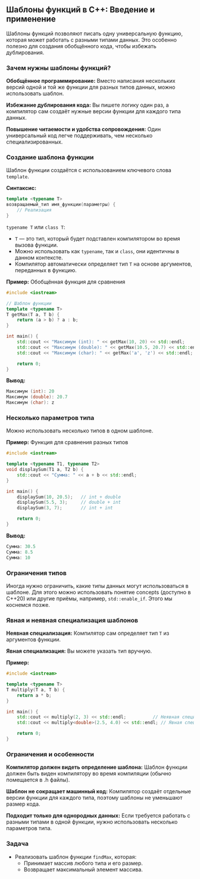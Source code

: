 ﻿## Шаблоны функций в C++: Введение и применение

Шаблоны функций позволяют писать одну универсальную функцию, которая может работать с разными типами данных. Это особенно полезно для создания обобщённого кода, чтобы избежать дублирования.

### Зачем нужны шаблоны функций?

**Обобщённое программирование:** Вместо написания нескольких версий одной и той же функции для разных типов данных, можно использовать шаблон.

**Избежание дублирования кода:** Вы пишете логику один раз, а компилятор сам создаёт нужные версии функции для каждого типа данных.

**Повышение читаемости и удобства сопровождения:** Один универсальный код легче поддерживать, чем несколько специализированных.

### Создание шаблона функции

Шаблон функции создаётся с использованием ключевого слова `template`. 

**Cинтаксис:**
```cpp
template <typename T>
возвращаемый_тип имя_функции(параметры) {
    // Реализация
}
```

`typename T` или `class T`:
- `T` — это тип, который будет подставлен компилятором во время вызова функции.
- Можно использовать как `typename`, так и `class`, они идентичны в данном контексте.
- Компилятор автоматически определяет тип `T` на основе аргументов, переданных в функцию.

**Пример:** Обобщённая функция для сравнения

```cpp
#include <iostream>

// Шаблон функции
template <typename T>
T getMax(T a, T b) {
    return (a > b) ? a : b;
}

int main() {
    std::cout << "Максимум (int): " << getMax(10, 20) << std::endl;       // int
    std::cout << "Максимум (double): " << getMax(10.5, 20.7) << std::endl; // double
    std::cout << "Максимум (char): " << getMax('a', 'z') << std::endl;     // char

    return 0;
}
```

**Вывод:**
```cpp
Максимум (int): 20
Максимум (double): 20.7
Максимум (char): z
```

### Несколько параметров типа

Можно использовать несколько типов в одном шаблоне.

**Пример:** Функция для сравнения разных типов
```cpp
#include <iostream>

template <typename T1, typename T2>
void displaySum(T1 a, T2 b) {
    std::cout << "Сумма: " << a + b << std::endl;
}

int main() {
    displaySum(10, 20.5);   // int + double
    displaySum(5.5, 3);     // double + int
    displaySum(3, 7);       // int + int

    return 0;
}
```

**Вывод:**
```cpp
Сумма: 30.5
Сумма: 8.5
Сумма: 10
```

### Ограничения типов

Иногда нужно ограничить, какие типы данных могут использоваться в шаблоне. Для этого можно использовать понятие concepts (доступно в C++20) или другие приёмы, например, `std::enable_if`. Этого мы коснемся позже.

### Явная и неявная специализация шаблонов

**Неявная специализация:** Компилятор сам определяет тип `T` из аргументов функции.

**Явная специализация:** Вы можете указать тип вручную.

**Пример:**
```cpp
#include <iostream>

template <typename T>
T multiply(T a, T b) {
    return a * b;
}

int main() {
    std::cout << multiply(2, 3) << std::endl;          // Неявная специализация (int)
    std::cout << multiply<double>(2.5, 4.0) << std::endl; // Явная специализация (double)

    return 0;
}
```

### Ограничения и особенности

**Компилятор должен видеть определение шаблона:**
Шаблон функции должен быть виден компилятору во время компиляции (обычно помещается в .h файлы).

**Шаблон не сокращает машинный код:**
Компилятор создаёт отдельные версии функции для каждого типа, поэтому шаблоны не уменьшают размер кода.

**Подходит только для однородных данных:**
Если требуется работать с разными типами в одной функции, нужно использовать несколько параметров типа.

### Задача

- Реализовать шаблон функции `findMax`, которая:
    - Принимает массив любого типа и его размер.
    - Возвращает максимальный элемент массива.